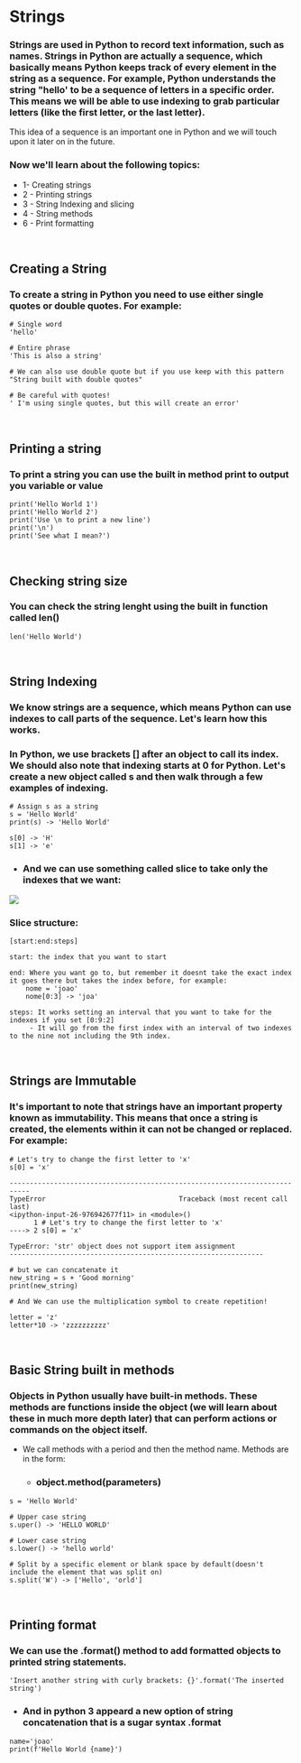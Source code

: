 # Strings
### Strings are used in Python to record text information, such as names. Strings in Python are actually a sequence, which basically means Python keeps track of every element in the string as a sequence. For example, Python understands the string "hello' to be a sequence of letters in a specific order. This means we will be able to use indexing to grab particular letters (like the first letter, or the last letter).

This idea of a sequence is an important one in Python and we will touch upon it later on in the future.
### Now we'll learn about the following topics:
* 1- Creating strings
* 2 - Printing strings
* 3 - String Indexing and slicing
* 4 - String methods
* 6 - Print formatting
<br>

## Creating a String
### To create a string in Python you need to use either single quotes or double quotes. For example:
````
# Single word
'hello'

# Entire phrase 
'This is also a string'

# We can also use double quote but if you use keep with this pattern
"String built with double quotes"

# Be careful with quotes!
' I'm using single quotes, but this will create an error'
````
<br>

## Printing a string
### To print a string you can use the built in method print to output you variable or value
`````
print('Hello World 1')
print('Hello World 2')
print('Use \n to print a new line')
print('\n')
print('See what I mean?')
`````
<br>

## Checking string size
### You can check the string lenght using the built in function called len()
`````
len('Hello World')
`````
<br>

## String Indexing
### We know strings are a sequence, which means Python can use indexes to call parts of the sequence. Let's learn how this works.
### In Python, we use brackets [] after an object to call its index. We should also note that indexing starts at 0 for Python. Let's create a new object called s and then walk through a few examples of indexing.
````
# Assign s as a string
s = 'Hello World'
print(s) -> 'Hello World'

s[0] -> 'H'
s[1] -> 'e'
````
* ### And we can use something called slice to take only the indexes that we want:
![](https://i.stack.imgur.com/IVkET.jpg)
### Slice structure:
`````
[start:end:steps]

start: the index that you want to start

end: Where you want go to, but remember it doesnt take the exact index it goes there but takes the index before, for example:
    nome = 'joao'
    nome[0:3] -> 'joa'

steps: It works setting an interval that you want to take for the indexes if you set [0:9:2]
     - It will go from the first index with an interval of two indexes to the nine not including the 9th index.
`````
<br>

## Strings are Immutable
### It's important to note that strings have an important property known as immutability. This means that once a string is created, the elements within it can not be changed or replaced. For example:
`````
# Let's try to change the first letter to 'x'
s[0] = 'x'

---------------------------------------------------------------------------
TypeError                                 Traceback (most recent call last)
<ipython-input-26-976942677f11> in <module>()
      1 # Let's try to change the first letter to 'x'
----> 2 s[0] = 'x'

TypeError: 'str' object does not support item assignment
---------------------------------------------------------------

# but we can concatenate it
new_string = s + 'Good morning'
print(new_string)

# And We can use the multiplication symbol to create repetition!

letter = 'z'
letter*10 -> 'zzzzzzzzzz'
`````
<br>

## Basic String built in methods
### Objects in Python usually have built-in methods. These methods are functions inside the object (we will learn about these in much more depth later) that can perform actions or commands on the object itself.
*  We call methods with a period and then the method name. Methods are in the form:
    * ### object.method(parameters)
````
s = 'Hello World'

# Upper case string
s.uper() -> 'HELLO WORLD'

# Lower case string
s.lower() -> 'hello world'

# Split by a specific element or blank space by default(doesn't include the element that was split on)
s.split('W') -> ['Hello', 'orld']
````
<br>

## Printing format
### We can use the .format() method to add formatted objects to printed string statements.
`````
'Insert another string with curly brackets: {}'.format('The inserted string')
`````
* ### And in python 3 appeard a new option of string concatenation that is a sugar syntax .format
````
name='joao'
print(f'Hello World {name}')
````

